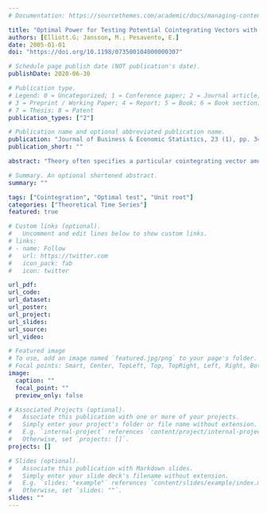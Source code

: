 ```yaml
---
# Documentation: https://sourcethemes.com/academic/docs/managing-content/

title: "Optimal Power for Testing Potential Cointegrating Vectors with Known Parameters for Nonstationarity"
authors: [Elliott.G; Jansson, M.; Pesavento, E.]
date: 2005-01-01
doi: "https://doi.org/10.1198/073500104000000307"

# Schedule page publish date (NOT publication's date).
publishDate: 2020-06-30

# Publication type.
# Legend: 0 = Uncategorized; 1 = Conference paper; 2 = Journal article;
# 3 = Preprint / Working Paper; 4 = Report; 5 = Book; 6 = Book section;
# 7 = Thesis; 8 = Patent
publication_types: ["2"]

# Publication name and optional abbreviated publication name.
publication: "Journal of Business & Economic Statistics, 23 (1), pp. 34-48"
publication_short: ""

abstract: "Theory often specifies a particular cointegrating vector among integrated variables, and testing for a unit root in the known cointegrating vector is often required. Although it is common to simply use a univariate test for a unit root for this test, it is known that this does not take into account all available information. We show here that in such testing situations, a family of tests with optimality properties exists. We use this to characterize the extent of the loss in power from using popular methods, as well as to derive a test that works well in practice. We also characterize the extent of the losses of not imposing the cointegrating vector in the testing procedure. We apply various tests to the hypothesis positing that price forecasts from the Livingston data survey are cointegrated with prices, and find that although most tests fail to reject the presence of a unit root in forecast errors, the tests presented here strongly reject this (implausible) hypothesis."

# Summary. An optional shortened abstract.
summary: ""

tags: ["Cointegration", "Optimal test", "Unit root"]
categories: ["Theoretical Time Series"]
featured: true

# Custom links (optional).
#   Uncomment and edit lines below to show custom links.
# links:
# - name: Follow
#   url: https://twitter.com
#   icon_pack: fab
#   icon: twitter

url_pdf: 
url_code:
url_dataset:
url_poster:
url_project:
url_slides:
url_source:
url_video:

# Featured image
# To use, add an image named `featured.jpg/png` to your page's folder. 
# Focal points: Smart, Center, TopLeft, Top, TopRight, Left, Right, BottomLeft, Bottom, BottomRight.
image:
  caption: ""
  focal_point: ""
  preview_only: false

# Associated Projects (optional).
#   Associate this publication with one or more of your projects.
#   Simply enter your project's folder or file name without extension.
#   E.g. `internal-project` references `content/project/internal-project/index.md`.
#   Otherwise, set `projects: []`.
projects: []

# Slides (optional).
#   Associate this publication with Markdown slides.
#   Simply enter your slide deck's filename without extension.
#   E.g. `slides: "example"` references `content/slides/example/index.md`.
#   Otherwise, set `slides: ""`.
slides: ""
---
```

